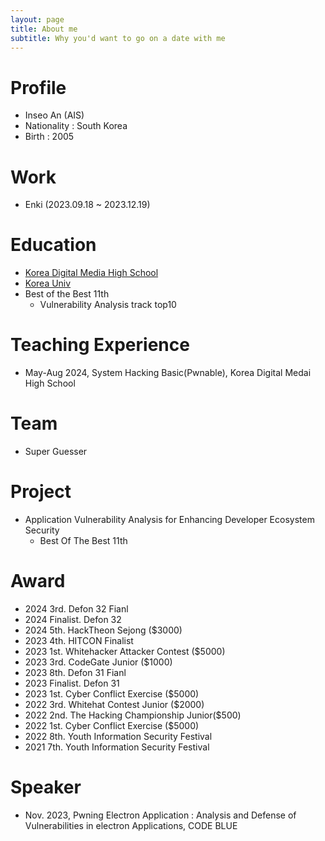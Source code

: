 ```yaml
---
layout: page
title: About me
subtitle: Why you'd want to go on a date with me
---
```

# Profile
- Inseo An (AIS)
- Nationality : South Korea
- Birth : 2005

# Work
- Enki (2023.09.18 ~ 2023.12.19)

# Education
- [Korea Digital Media High School](https://www.dimigo.hs.kr/)
- [Korea Univ](https://www.korea.ac.kr/mbshome/mbs/en/index.do)
- Best of the Best 11th
    - Vulnerability Analysis track top10

# Teaching Experience
- May-Aug 2024, System Hacking Basic(Pwnable), Korea Digital Medai High School  

# Team
- Super Guesser

# Project
- Application Vulnerability Analysis for
Enhancing Developer Ecosystem Security
    - Best Of The Best 11th

# Award
- 2024 3rd. Defon 32 Fianl
- 2024 Finalist. Defon 32
- 2024 5th. HackTheon Sejong ($3000)
- 2023 4th. HITCON Finalist
- 2023 1st. Whitehacker Attacker Contest ($5000)
- 2023 3rd. CodeGate Junior ($1000)
- 2023 8th. Defon 31 Fianl
- 2023 Finalist. Defon 31
- 2023 1st. Cyber Conflict Exercise ($5000)
- 2022 3rd. Whitehat Contest Junior ($2000)
- 2022 2nd. The Hacking Championship Junior($500)
- 2022 1st. Cyber Conflict Exercise ($5000)
- 2022 8th. Youth Information Security Festival
- 2021 7th. Youth Information Security Festival

# Speaker
- Nov. 2023, Pwning Electron Application : Analysis and Defense of Vulnerabilities in electron Applications, CODE BLUE